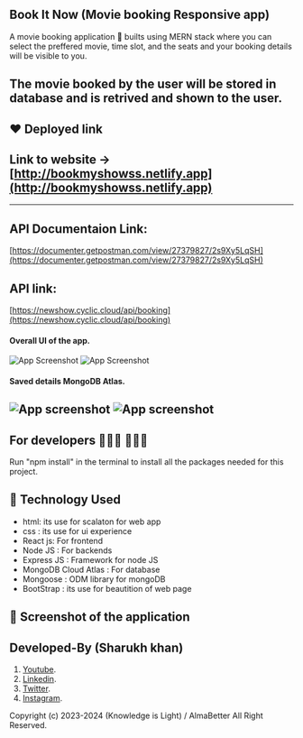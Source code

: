 ## Book It Now (Movie booking Responsive app) 
A movie booking application 📱 builts using MERN stack where you can select the preffered movie, time slot, and the seats and your booking details will be visible to you.

The movie booked by the user will be stored in database and is retrived and shown to the user.
-------------------

## ❤️ Deployed link
## Link to website -> [http://bookmyshowss.netlify.app](http://bookmyshowss.netlify.app)

-------------------
 ## API Documentaion Link:
 [https://documenter.getpostman.com/view/27379827/2s9Xy5LqSH](https://documenter.getpostman.com/view/27379827/2s9Xy5LqSH)
 
 ## API link:
[https://newshow.cyclic.cloud/api/booking](https://newshow.cyclic.cloud/api/booking)



#### Overall UI of the app.

![App Screenshot](https://snipboard.io/pxw96d.jpg)
![App Screenshot](https://snipboard.io/06LqcT.jpg)

#### Saved details MongoDB Atlas.

![App screenshot](https://snipboard.io/vmtMF7.jpg)
![App screenshot](https://snipboard.io/gUn5jH.jpg)
-------------------

## For developers 👩🏼‍💻 🧑🏼‍💻

Run "npm install" in the terminal to install all the packages needed for this project.

## 🚀 Technology Used

* html: its use for scalaton for web app
* css : its use for ui experience
* React js: For frontend
* Node JS : For backends
* Express JS : Framework for node JS
* MongoDB Cloud Atlas : For database
* Mongoose : ODM library for mongoDB
* BootStrap : its use for beautition of web page

## 📸 Screenshot of the application

## Developed-By (Sharukh khan)

1. [Youtube](https://www.youtube.com/@knowledgeislight2214/videos).
1. [Linkedin](https://www.linkedin.com/in/shahrukh-mirza-3027438a/).
1. [Twitter](https://twitter.com/shahrukhmirza88).
1. [Instagram](https://twitter.com/shahrukhmirza88).

Copyright (c) 2023-2024 (Knowledge is Light) / AlmaBetter All Right Reserved.
